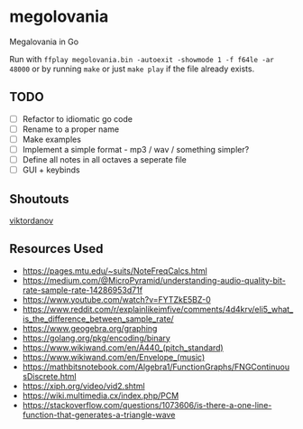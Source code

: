 # megolovania

Megalovania in Go

Run with `ffplay megolovania.bin -autoexit -showmode 1 -f f64le -ar 48000` or by running `make` or just `make play` if the file already exists.

## TODO

- [ ] Refactor to idiomatic go code
- [ ] Rename to a proper name
- [ ] Make examples
- [ ] Implement a simple format - mp3 / wav / something simpler?
- [ ] Define all notes in all octaves a seperate file
- [ ] GUI + keybinds

## Shoutouts

[viktordanov](https://github.com/viktordanov)

## Resources Used

- https://pages.mtu.edu/~suits/NoteFreqCalcs.html
- https://medium.com/@MicroPyramid/understanding-audio-quality-bit-rate-sample-rate-14286953d71f
- https://www.youtube.com/watch?v=FYTZkE5BZ-0
- https://www.reddit.com/r/explainlikeimfive/comments/4d4krv/eli5_what_is_the_difference_between_sample_rate/
- https://www.geogebra.org/graphing
- https://golang.org/pkg/encoding/binary
- https://www.wikiwand.com/en/A440_(pitch_standard)
- https://www.wikiwand.com/en/Envelope_(music)
- https://mathbitsnotebook.com/Algebra1/FunctionGraphs/FNGContinuousDiscrete.html
- https://xiph.org/video/vid2.shtml
- https://wiki.multimedia.cx/index.php/PCM
- https://stackoverflow.com/questions/1073606/is-there-a-one-line-function-that-generates-a-triangle-wave
